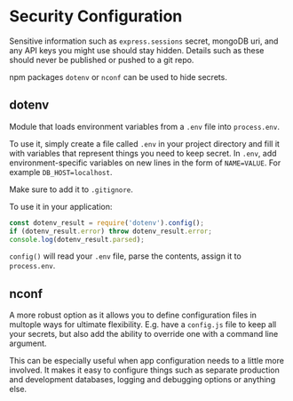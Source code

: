 # Security Configuration

Sensitive information such as `express.sessions` secret, mongoDB uri, and any API keys you might use should stay hidden. Details such as these should never be published or pushed to a git repo.

npm packages `dotenv` or `nconf` can be used to hide secrets. 

## dotenv

Module that loads environment variables from a `.env` file into `process.env`.

To use it, simply create a file called `.env` in your project directory and fill it with variables that represent things you need to keep secret. In `.env`, add environment-specific variables on new lines in the form of `NAME=VALUE`. For example `DB_HOST=localhost`.

Make sure to add it to `.gitignore`.

To use it in your application:
```js
const dotenv_result = require('dotenv').config();
if (dotenv_result.error) throw dotenv_result.error;
console.log(dotenv_result.parsed);
```
`config()` will read your `.env` file, parse the contents, assign it to `process.env`.

## nconf

A more robust option as it allows you to define configuration files in multople ways for ultimate flexibility. E.g. have a `config.js` file to keep all your secrets, but also add the ability to override one with a command line argument.

This can be especially useful when app configuration needs to a little more involved. It makes it easy to configure things such as separate production and development databases, logging and debugging options or anything else.